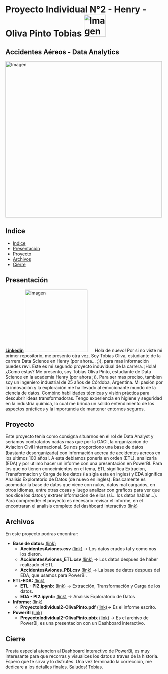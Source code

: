# Proyecto Individual N°2 - Henry - Oliva Pinto Tobias  <img src="https://assets.soyhenry.com/LOGO-REDES-01_og.jpg" alt="Imagen" width="70">

## Accidentes Aéreos - Data Analytics

<img src="https://logosave.com/images/large/2/OACI-logo.gif" alt="Imagen" width="500">

## Indice 
- [Indice](#indice)
- [Presentación](#presentacion)
- [Proyecto](#proyecto)
- [Archivos](#archivos)
- [Cierre](#cierre)

## Presentación
**[Linkedin](https://www.linkedin.com/in/olivapintotobias/)**
 <img src="https://media.licdn.com/dms/image/D4D03AQHOo19d5aSn0A/profile-displayphoto-shrink_800_800/0/1687974921520?e=1694044800&v=beta&t=iOkiAK7xkoaArzy-e_BEmHQhquDcNcIfqy97K3qYwfA" alt="Imagen" width="200" style="margin-right: 20px;">
Hola de nuevo! Por si no viste mi primer repositorio, me presento otra vez. Soy Tobias Oliva, estudiante de la carrera Data Science en Henry (por ahora... ;)), para mas información puedes revi. Este es mi segundo proyecto induvidual de la carrera. 
¡Hola! ¿Como estas? Me presento, soy Tobias Oliva Pinto, estudiante de Data Science en la academia Henry (por ahora ;)). Para ser mas preciso, tambien soy un ingeniero industrial de 25 años de Córdoba, Argentina. Mi pasión por la innovación y la exploración me ha llevado al emocionante mundo de la ciencia de datos. Combino habilidades técnicas y visión práctica para descubrir ideas transformadoras. Tengo experiencia en higiene y seguridad en la industria química, lo cual me brinda un sólido entendimiento de los aspectos prácticos y la importancia de mantener entornos seguros.

## Proyecto
Este proyecto tenia como consigna situarnos en el rol de Data Analyst y seriamos contratados nadas mas que por la OACI, la organizacion de Aviacion Civil Internacional. Se nos proporciono una base de datos (bastante desorganizada) con información acerca de accidentes aereos en los ultimos 100 años!. A esta debiamos ponerla en orden (ETL), analizarla (EDA) y por utlimo hacer un informe con una presentación en PowerBI. 
Para los que no tienen conocimientos en el tema, ETL significa Extracion, Transformacion y Carga de los datos (la sigla esta en ingles) y EDA significa Analisis Exploratorio de Datos  (de nuevo en ingles). Basicamente es acomodar la base de datos que viene con nulos, datos mal cargados, en otros idiomas, entre otras cosas y luego analizar con graficos para ver que nos dice los datos y extraer informacion de ellos (si... los datos hablan...).
Para comprender el proyecto es necesario revisar el informe, en el encontraran el analisis completo del dashboard interactivo [(link)]("")

## Archivos
En este proyecto podras encontrar:
- **Base de datos:** [(link)]("https://github.com/tobiasolivapinto/ProyectoIndividual2-OlivaPinto/tree/main/Base%20de%20datos") 
	- **AccidentesAviones.csv** [(link)]("https://github.com/tobiasolivapinto/ProyectoIndividual2-OlivaPinto/blob/main/Base%20de%20datos/AccidentesAviones.csv")  →  Los datos crudos tal y como nos los dieron.
	- **AccidentesAviones_ETL.csv** [(link)]("https://github.com/tobiasolivapinto/ProyectoIndividual2-OlivaPinto/blob/main/Base%20de%20datos/AccidentesAviones_ETL.csv")  →  Los datos despues de haber realizado el ETL.
	- **AccidentesAviones_PBI.csv** [(link)]("https://github.com/tobiasolivapinto/ProyectoIndividual2-OlivaPinto/blob/main/Base%20de%20datos/AccidentesAviones_PBI.csv")  →  La base de datos despues del EDA, que usamos para PowerBI.
- **ETL-EDA:** [(link)]("https://github.com/tobiasolivapinto/ProyectoIndividual2-OlivaPinto/tree/main/ETL-EDA") 
	- **ETL - PI2.ipynb:** [(link)]("https://github.com/tobiasolivapinto/ProyectoIndividual2-OlivaPinto/blob/main/ETL-EDA/ETL%20-%20PI2.ipynb")  →  Extracción, Transformación y Carga de los datos. 
	- **EDA - PI2.ipynb:** [(link)]("https://github.com/tobiasolivapinto/ProyectoIndividual2-OlivaPinto/blob/main/ETL-EDA/EDA%20-%20PI2.ipynb")  →  Analisis Exploratorio de Datos
- **Informe:** [(link)]("https://github.com/tobiasolivapinto/ProyectoIndividual2-OlivaPinto/tree/main/Informe")  
	- **ProyectoIndividual2-OlivaPinto.pdf**  [(link)]("https://github.com/tobiasolivapinto/ProyectoIndividual2-OlivaPinto/tree/main/Informe")→  Es el informe escrito.
- **PowerBI** [(link)]("https://github.com/tobiasolivapinto/ProyectoIndividual2-OlivaPinto/tree/main/PowerBI")
	- **ProyectoIndividual2-OlivaPinto.pbix** [(link)]("https://github.com/tobiasolivapinto/ProyectoIndividual2-OlivaPinto/blob/main/PowerBI/ProyectoIndividual2-OlivaPinto.pbix")  →  Es el archivo de PowerBi, es una presentacion con un Dashboard interactivo.

## Cierre
Presta especial atencion al Dashboard interactivo de PowerBi, es muy interesante para que recorras y visualices los datos a traves de la historia.
Espero que te sirva y lo disfrutes. Una vez terminado la corrección, me dedicare a los detalles finales. 
Saludos! Tobias. 
